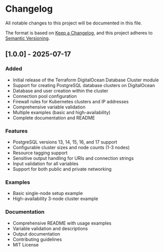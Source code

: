 # Changelog

All notable changes to this project will be documented in this file.

The format is based on [Keep a Changelog](https://keepachangelog.com/en/1.0.0/),
and this project adheres to [Semantic Versioning](https://semver.org/spec/v2.0.0.html).

## [1.0.0] - 2025-07-17

### Added

- Initial release of the Terraform DigitalOcean Database Cluster module
- Support for creating PostgreSQL database clusters on DigitalOcean
- Database and user creation within the cluster
- Connection pool configuration
- Firewall rules for Kubernetes clusters and IP addresses
- Comprehensive variable validation
- Multiple examples (basic and high-availability)
- Complete documentation and README

### Features

- PostgreSQL versions 13, 14, 15, 16, and 17 support
- Configurable cluster sizes and node counts (1-3 nodes)
- Resource tagging support
- Sensitive output handling for URIs and connection strings
- Input validation for all variables
- Support for both public and private networking

### Examples

- Basic single-node setup example
- High-availability 3-node cluster example

### Documentation

- Comprehensive README with usage examples
- Variable validation and descriptions
- Output documentation
- Contributing guidelines
- MIT License
